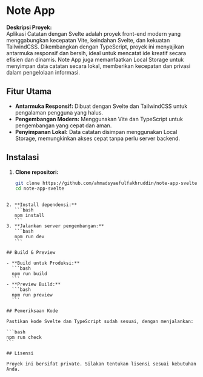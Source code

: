 # Note App

**Deskripsi Proyek:**  
Aplikasi Catatan dengan Svelte adalah proyek front-end modern yang menggabungkan kecepatan Vite, keindahan Svelte, dan kekuatan TailwindCSS. Dikembangkan dengan TypeScript, proyek ini menyajikan antarmuka responsif dan bersih, ideal untuk mencatat ide kreatif secara efisien dan dinamis. Note App juga memanfaatkan Local Storage untuk menyimpan data catatan secara lokal, memberikan kecepatan dan privasi dalam pengelolaan informasi.

## Fitur Utama

- **Antarmuka Responsif:** Dibuat dengan Svelte dan TailwindCSS untuk pengalaman pengguna yang halus.
- **Pengembangan Modern:** Menggunakan Vite dan TypeScript untuk pengembangan yang cepat dan aman.
- **Penyimpanan Lokal:** Data catatan disimpan menggunakan Local Storage, memungkinkan akses cepat tanpa perlu server backend.

## Instalasi

1. **Clone repositori:**
   ```bash
   git clone https://github.com/ahmadsyaefulfakhruddin/note-app-svelte
   cd note-app-svelte
   ```

````

2. **Install dependensi:**
   ```bash
   npm install
   ```
3. **Jalankan server pengembangan:**
   ```bash
   npm run dev
   ```

## Build & Preview

- **Build untuk Produksi:**
  ```bash
  npm run build
  ```
- **Preview Build:**
  ```bash
  npm run preview
  ```

## Pemeriksaan Kode

Pastikan kode Svelte dan TypeScript sudah sesuai, dengan menjalankan:

```bash
npm run check
```

## Lisensi

Proyek ini bersifat private. Silakan tentukan lisensi sesuai kebutuhan Anda.

````
